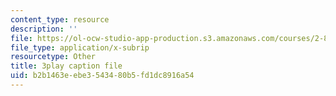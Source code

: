 ```yaml
---
content_type: resource
description: ''
file: https://ol-ocw-studio-app-production.s3.amazonaws.com/courses/2-830j-control-of-manufacturing-processes-sma-6303-spring-2008/b2b1463eebe3543480b5fd1dc8916a54_LIADaqdI1Y8.vtt
file_type: application/x-subrip
resourcetype: Other
title: 3play caption file
uid: b2b1463e-ebe3-5434-80b5-fd1dc8916a54
---
```

